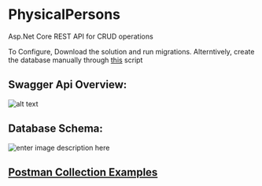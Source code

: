 
# PhysicalPersons
Asp.Net Core REST API for CRUD operations

To Configure, Download the solution and run migrations.
Alterntively, create the database manually through [this](https://drive.google.com/file/d/1eXwXFYmCvG9lzKEa_Jkpz-xmBiCulQex/view?usp=sharing) script


## Swagger Api Overview:
![alt text](https://i.imgur.com/RBk3jyF.jpg)

## Database Schema:

![enter image description here](https://i.imgur.com/XlwTYPV.png)

## [Postman Collection Examples](https://www.getpostman.com/collections/2a8ead18484281ab12ad)
